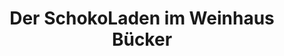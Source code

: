 ---
title: "Der SchokoLaden im Weinhaus Bücker"
url: /dinklage/der-schokoladen-im-weinhaus-buecker/
shop: Schokolade
---